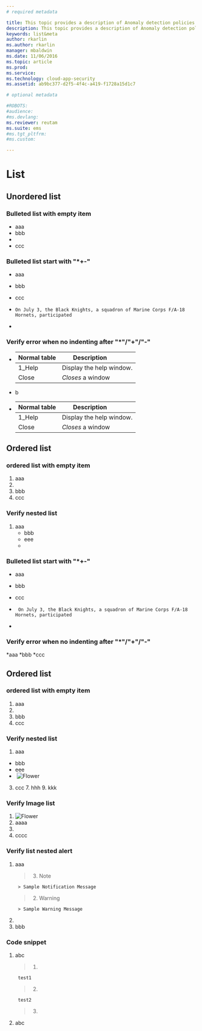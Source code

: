 ```yaml
---
# required metadata

title: This topic provides a description of Anomaly detection policies | Microsoft Docs
description: This topic provides a description of Anomaly detection policies and provides reference informati on about the building blocks of an anomaly detection policy.
keywords: list&meta
author: rkarlin
ms.author: rkarlin
manager: mbaldwin
ms.date: 11/06/2016
ms.topic: article
ms.prod: 
ms.service: 
ms.technology: cloud-app-security
ms.assetid: ab9bc377-d2f5-4f4c-a419-f1728a15d1c7

# optional metadata

#ROBOTS:
#audience:
#ms.devlang:
ms.reviewer: reutam
ms.suite: ems
#ms.tgt_pltfrm:
#ms.custom:

---
```


# List
## Unordered list
### Bulleted list with empty item
* aaa
* bbb
* 
* ccc

### Bulleted list start with "*+-" 
* aaa
+ bbb
- ccc
*   ```On July 3, the Black Knights, a squadron of Marine Corps F/A-18 Hornets, participated```
+ 



### Verify error when no indenting after "*"/"+"/"-" 
* | Normal table | Description          |
  | ------------- | ----------- |
  | 1_Help      | Display the help window.|
  | Close     | _Closes_ a window     |
* b
* | Normal table | Description          |
  | ------------- | ----------- |
  | 1_Help      | Display the help window.|
  | Close     | _Closes_ a window     |

## Ordered list
### ordered list with empty item
1. aaa
2. 
3. bbb
4. ccc

### Verify nested list
1. aaa
	* bbb
	* eee
	*  
	
### Bulleted list start with "*+-" 
* aaa
+ bbb
- ccc
*   ```On July 3, the Black Knights, a squadron of Marine Corps F/A-18 Hornets, participated```
+ 

### Verify error when no indenting after "*"/"+"/"-" 
*aaa
*bbb
*ccc

## Ordered list
### ordered list with empty item
1. aaa
2. 
3. bbb
4. ccc

### Verify nested list
1. aaa	
* bbb	
* eee	
*  ![Flower](/Image/Flower.jpg)
3. ccc
	7. hhh
	9. kkk
	
### Verify Image list
1.  ![Flower](/Image/Flower.jpg)
2. aaaa
3. 
4. cccc

### Verify list nested alert
1. aaa
	>3. > [!NOTE] 
		> Sample Notification Message
	>2. > [!WARNING] 
		> Sample Warning Message
2. 
2. bbb

### Code snippet
1. abc
	>1. 
		test1
	>2. 
		test2
	>3. 

2. abc
	


